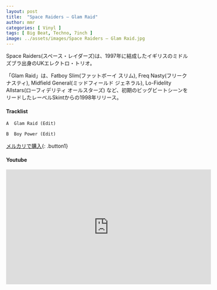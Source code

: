 ```yaml
---
layout: post
title:  "Space Raiders – Glam Raid"
author: mmr
categories: [ Vinyl ]
tags: [ Big Beat, Techno, 7inch ]
image: ../assets/images/Space Raiders – Glam Raid.jpg
---
```


Space Raiders(スペース・レイダーズ)は、1997年に結成したイギリスのミドルズブラ出身のUKエレクトロ・トリオ。

「Glam Raid」は、Fatboy Slim(ファットボーイ スリム), Freq Nasty(フリーク ナスティ), Midfield General(ミッドフィールド ジェネラル), Lo-Fidelity Allstars(ローフィデリティ オールスターズ) など、初期のビッグビートシーンをリードしたレーベルSkintからの1998年リリース。

#### Tracklist
```md
A  Glam Raid (Edit)

B  Boy Power (Edit)
```

[メルカリで購入](https://jp.mercari.com/item/m38074901178?afid=6142608987){: .button1}

#### Youtube
<iframe width="560" height="315" src="https://www.youtube.com/embed/EJRePZq_Nbk?si=rPChQOkU5UcgoFwK" title="YouTube video player" frameborder="0" allow="accelerometer; autoplay; clipboard-write; encrypted-media; gyroscope; picture-in-picture; web-share" referrerpolicy="strict-origin-when-cross-origin" allowfullscreen></iframe>